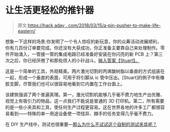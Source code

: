 # 让生活更轻松的推针器

> 原文:[https://hack aday . com/2018/03/15/a-pin-pusher-to-make-life-eastern/](https://hackaday.com/2018/03/15/a-pin-pusher-to-make-life-easier/)

想象一下这样的场景:你发明了一个令人惊叹的新玩意，你的众筹活动进展顺利，你有几百份订单要完成。你还没有大获成功，你正准备主要靠自己来处理制作。零件开始涌入，一管接一管的集成电路已经准备好安装在你闪亮的新 PCB 上？第三次之后，你已经厌倦了和那些烦人的小针战斗。[输入答案【Stuart】。](https://www.thingiverse.com/thing:21243)

这是一个简单的工具，外观精美。两片激光切割的丙烯酸树脂以垂直的方式组装在一起，形成一个垂直的表面，可用于将引脚从 ic 管中压出。[Stuart]的例子中有橡胶支脚，尽管我们也可以很容易地看到它内置在工作台面上。

该建筑强调了两个普遍真理。第一，激光切割机能够几乎毫不费力地生产出优雅、视觉上有吸引力的物品，这一点我们不能说是普通的 3D 打印机。第二，所有需要的是一些小夹具和工具，使任何生产过程更容易。这在世界各地的许多工厂都很容易看到——特殊的单一用途设备使一项怪异、棘手的任务变得几乎毫不费力。

在 DIY 生产线中，测试也很重要—[那么为什么不试试这个自制的测试夹具呢？](https://hackaday.com/2017/11/19/homemade-test-jig-is-cheaper-than-outsourcing/)